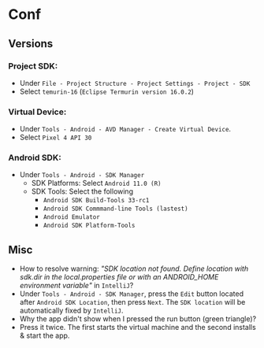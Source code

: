 # Conf

## Versions

### Project SDK: 
  - Under `File - Project Structure - Project Settings - Project - SDK`
  - Select `temurin-16` (`Eclipse Termurin version 16.0.2`)

### Virtual Device: 
  - Under `Tools - Android - AVD Manager - Create Virtual Device`.
  - Select `Pixel 4 API 30`

### Android SDK: 
  - Under `Tools - Android - SDK Manager`
    - SDK Platforms: Select `Android 11.0 (R)`
    - SDK Tools: Select the following
      - `Android SDK Build-Tools 33-rc1`
      - `Android SDK Commmand-line Tools (lastest)`
      - `Android Emulator`
      - `Android SDK Platform-Tools`

## Misc
  - How to resolve warning: *"SDK location not found. Define location with sdk.dir in the local.properties file or with an ANDROID_HOME environment variable"* in `IntelliJ`?
  - Under `Tools - Android - SDK Manager`, press the `Edit` button located after `Android SDK Location`, then press `Next`. The `SDK location` will be automatically fixed by `IntelliJ`.
  - Why the app didn't show when I pressed the run button (green triangle)?
  - Press it twice. The first starts the virtual machine and the second installs & start the app.